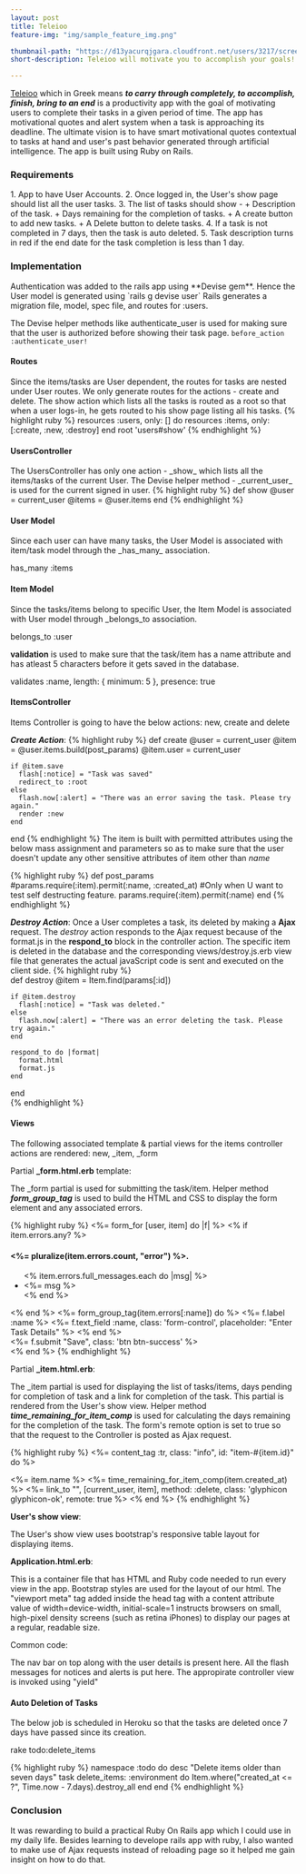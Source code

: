 ```yaml
---
layout: post
title: Teleioo
feature-img: "img/sample_feature_img.png"

thumbnail-path: "https://d13yacurqjgara.cloudfront.net/users/3217/screenshots/2030966/blocjams_1x.png"
short-description: Teleioo will motivate you to accomplish your goals!

---
```

[Teleioo](https://lit-bayou-47361.herokuapp.com/users/sign_in)
which in Greek means ***to carry through completely, to accomplish, finish, bring to an end*** is a productivity app with the goal of motivating users to complete their tasks in a given period of time. The app has motivational quotes and alert system when a task is approaching its deadline. The ultimate vision is to have smart motivational quotes contextual to tasks at hand and user's past behavior generated through artificial intelligence. The app is built using Ruby on Rails.

<h3>Requirements</h3>
1. App to have User Accounts. 
2. Once logged in, the User's show page should list all the user tasks. 
3. The list of tasks should show - 
    + Description of the task.
    + Days remaining for the completion of tasks. 
    + A create button to add new tasks. 
    + A Delete button to delete tasks.    
4. If a task is not completed in 7 days, then the task is auto deleted. 
5. Task description turns in red if the end date for the task completion is less than 1 day.

<h3>Implementation</h3>
Authentication was added to the rails app using **Devise gem**. Hence the User model is generated using `rails g devise user`
Rails generates a migration file, model, spec file, and routes for :users. 
   
The Devise helper methods like authenticate_user is used for making sure that the user is authorized before showing their task page.
`before_action :authenticate_user!`
   
<h4>Routes</h4>
Since the items/tasks are User dependent, the routes for tasks are nested under User routes. We only generate routes for the actions - create and delete. The show action which lists all the tasks is routed as a root so that when a user logs-in, he gets routed to his show page listing all his tasks.
{% highlight ruby %}
   resources :users, only: [] do
     resources :items, only: [:create, :new, :destroy]
   end 
   root 'users#show'
{% endhighlight %}
  
<h4>UsersController</h4>
The UsersController has only one action - _show_ which lists all the items/tasks of the current User. The Devise helper method - _current_user_ is used for the current signed in user.
{% highlight ruby %}
   def show
      @user  = current_user
      @items = @user.items
   end
{% endhighlight %}
   
   <h4>User Model</h4>
Since each user can have many tasks, the User Model is associated with item/task model through the _has_many_ association. 
   
has_many :items
   
   <h4>Item Model</h4>
Since the tasks/items belong to specific User, the Item Model is associated with User model through _belongs_to association.
   
belongs_to :user

**validation** is used to make sure that the task/item has a name attribute and has atleast 5 characters before it gets saved in the database.

validates :name, length: { minimum: 5 }, presence: true

<h4>ItemsController</h4>
Items Controller is going to have the below actions: new, create and delete
   
***Create Action***:
{% highlight ruby %}
   def create
    @user      = current_user
    @item      = @user.items.build(post_params)
    @item.user = current_user
    
    if @item.save
      flash[:notice] = "Task was saved"
      redirect_to :root
    else
      flash.now[:alert] = "There was an error saving the task. Please try again."
      render :new
    end    
   end
{% endhighlight %}
The item is built with permitted attributes using the below mass assignment and parameters so as to make sure that the user doesn't update any other sensitive attributes of item other than _name_
   
{% highlight ruby %}
   def post_params
     #params.require(:item).permit(:name, :created_at) #Only when U want to test self destructing feature.
     params.require(:item).permit(:name)
   end
{% endhighlight %}
   
***Destroy Action***:
Once a User completes a task, its deleted by making a **Ajax** request. The _destroy_ action responds to the Ajax request because of the format.js in the **respond_to** block in the controller action. The specific item is deleted in the database and the corresponding views/destroy.js.erb view file that generates the actual javaScript code is sent and executed on the client side.
{% highlight ruby %}   
   def destroy
    @item      = Item.find(params[:id])
    
    if @item.destroy
      flash[:notice] = "Task was deleted."
    else
      flash.now[:alert] = "There was an error deleting the task. Please try again."
    end
    
    respond_to do |format|
      format.html
      format.js
    end
  end   
{% endhighlight %}
  
<h4>Views</h4>
The following associated template & partial views for the items controller actions are rendered: new, _item, _form

Partial **_form.html.erb** template: 

The \_form partial is used for submitting the task/item. 
Helper method ***form_group_tag*** is used to build the HTML and CSS to display the form element and any associated errors.

{% highlight ruby %}
<%= form_for [user, item] do |f| %>
    <% if item.errors.any? %>
      <div class="alert alert-danger">
         <h4><%= pluralize(item.errors.count, "error") %>.</h4>
           <ul>
           <% item.errors.full_messages.each do |msg| %>
             <li><%= msg %></li>
           <% end %>
           </ul>
      </div>
    <% end %>
    <%= form_group_tag(item.errors[:name]) do %>
      <%= f.label :name %>
      <%= f.text_field :name, class: 'form-control', placeholder: "Enter Task Details" %>
    <% end %>     
    <div class="form-group">
      <%= f.submit "Save", class: 'btn btn-success' %>
    </div>
<% end %>
{% endhighlight %}

Partial **_item.html.erb**:

The \_item partial is used for displaying the list of tasks/items, days pending for completion of task and a link for completion of the task.
This partial is rendered from the User's show view. 
Helper method ***time_remaining_for_item_comp*** is used for calculating the days remaining for the completion of the task.
The form's remote option is set to true so that the request to the Controller is posted as Ajax request.

{% highlight ruby %}
<%= content_tag :tr, class: "info", id: "item-#{item.id}" do %>
  <td class="col-md-6"><%= item.name %></td>
  <td class="col-md-3"><%= time_remaining_for_item_comp(item.created_at) %></td>
  <td class="col-md-3"><%= link_to "", [current_user, item], method: :delete, class: 'glyphicon glyphicon-ok', remote: true %></td>
<% end %>
{% endhighlight %}

**User's show view**:

The User's show view uses bootstrap's responsive table layout for displaying items.  

**Application.html.erb**:

This is a container file that has HTML and Ruby code needed to run every view in the app. Bootstrap styles are used for the layout of our html.
The "viewport meta" tag added inside the head tag with a content attribute value of  width=device-width, initial-scale=1 instructs browsers on small, high-pixel density screens (such as retina iPhones) to display our pages at a regular, readable size. 

Common code:

The nav bar on top along with the user details is present here.
All the flash messages for notices and alerts is put here.
The appropirate controller view is invoked using "yield"

<h4>Auto Deletion of Tasks</h4>
The below job is scheduled in Heroku so that the tasks are deleted once 7 days have passed since its creation.

rake todo:delete_items

{% highlight ruby %}
namespace :todo do
  desc "Delete items older than seven days"
  task delete_items: :environment do
    Item.where("created_at <= ?", Time.now - 7.days).destroy_all
  end
end
{% endhighlight %}

<h3>Conclusion</h3>
It was rewarding to build a practical Ruby On Rails app which I could use in my daily life. Besides learning to develope rails app with ruby, I also wanted to make use of Ajax requests instead of reloading page so it helped me gain insight on how to do that. 

